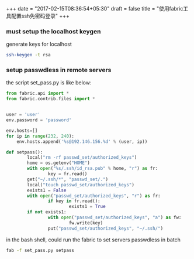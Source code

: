 +++
date = "2017-02-15T08:36:54+05:30"
draft = false
title = "使用fabric工具配置ssh免密码登录"
+++

### must setup the localhost keygen

generate keys for localhost
```bash
ssh-keygen -t rsa
```

### setup passwdless in remote servers
   
the script set_pass.py is like below:
```python
from fabric.api import *
from fabric.contrib.files import *


user = 'user'
env.password = 'password'

env.hosts=[]
for ip in range(232, 240):
    env.hosts.append('%s@192.146.156.%d' % (user, ip))

def setpass():
        local("rm -rf passwd_set/authorized_keys")
        home = os.getenv("HOME")
        with open("%s/.ssh/id_rsa.pub" % home, "r") as fr:
                key = fr.read()
        get("~/.ssh/*", "passwd_set/.")
        local("touch passwd_set/authorized_keys")
        exists1 = False
        with open("passwd_set/authorized_keys", "r") as fr:
                if key in fr.read():
                        exists1 = True
        if not exists1:
                with open("passwd_set/authorized_keys", "a") as fw:
                        fw.write(key)
                put("passwd_set/authorized_keys", "~/.ssh/")

```

in the bash shell, could run the fabric to set servers passwdless in batch
```bash
fab -f set_pass.py setpass
```

